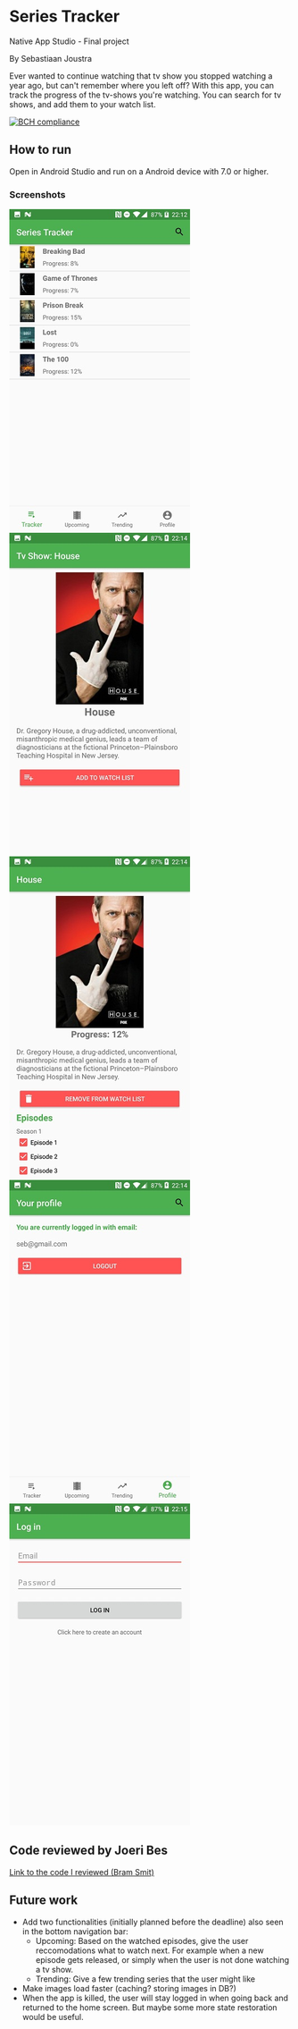 # Series Tracker

Native App Studio - Final project

By Sebastiaan Joustra

Ever wanted to continue watching that tv show you stopped watching a year ago, but can't remember where you left off? With this app, you can track the progress of the tv-shows you're watching. You can search for tv shows, and add them to your watch list.

[![BCH compliance](https://bettercodehub.com/edge/badge/SebasJoustra/SeriesTracker?branch=master)](https://bettercodehub.com/)

## How to run

Open in Android Studio and run on a Android device with 7.0 or higher.

### Screenshots

![Screenshot 1](doc/screen1.jpg)
![Screenshot 2](doc/screen2.jpg)
![Screenshot 3](doc/screen3.jpg)
![Screenshot 1](doc/screen4.jpg)
![Screenshot 2](doc/screen5.jpg)

## Code reviewed by Joeri Bes

[Link to the code I reviewed (Bram Smit)](https://github.com/Bram502/BramSmit-pset6)

## Future work
* Add two functionalities (initially planned before the deadline) also seen in the bottom navigation bar:
  * Upcoming: Based on the watched episodes, give the user reccomodations what to watch next. For example when a new episode gets released, or simply when the user is not done watching a tv show.
  * Trending: Give a few trending series that the user might like
* Make images load faster (caching? storing images in DB?)
* When the app is killed, the user will stay logged in when going back and returned to the home screen. But maybe some more state restoration would be useful.